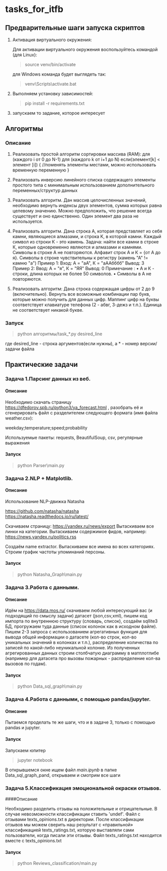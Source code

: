 # tasks_for_itfb

## Предварительные шаги запуска скриптов 

1. Активация виртуального окружения:

   Для активации виртуального окружения воспользуйтесь командой (для Linux):

    >source venv/bin/activate

   для Windows команда будет выглядеть так:

    >venv\Scripts\activate.bat

2. Выполняем установку зависимостей:
    >pip install -r requirements.txt

3. запускаем то задание, которое интересует


## Алгоритмы

### Описание
1. Реализовать простой алгоритм сортировки массива (RAM):
для (каждого i от 0 до N-1)
для (каждого k от i+1 до N)
если(элемент[k] < элемент [i]) {
//поменять элементы местами, можно использовать временную переменную
}

2. Реализовать инверсию линейного списка содержащего элементы простого типа с минимальным
использованием дополнительного переменных/структур данных


3. Реализовать алгоритм. Дан массив целочисленных значений, необходимо вернуть индексы двух
элементов, сумма которых равна целевому значению. Можно предположить, что решение всегда
существует и оно единственно. Один элемент два раза не используется.


4. Реализовать алгоритм. Дана строка A, которая представляет из себя камни, являющиеся алмазами,
 и строка K, в которой камни.
Каждый символ из строки К - это камень. Задача: найти все  камни в строке К, которые одновременно
являются и алмазами и камнями. Символы в строке А не повторяются. Алфавит строк А и К = {от А до я}.
Символы в строке
чувствительны к регистру (камень "А" != камню "а")
Пример 1: Вход: А = "aA", К = "аAAбббб"
Вывод: 3
Пример 2: Ввод: А = "я", К = "ЯЯ"
Вывод: 0
Примечание :
• А и К - строки, длина которых не более 50 символов.
• Символы в А не повторяются.

5. Реализовать алгоритм:
Дана строка содержащая цифры от 2 до 9 (включительно). Вернуть все возможные комбинации пар
букв, которые можно получить для данных цифр.
Маппинг цифр на буквы соответствует клавиатуре телефона (2 - абвг, 3-дежз и т.п.). Единица не
соответствует никакой букве.


### Запуск

>python алгоритмы/task_*.py desired_line 

где desired_line - строка аргументов(если нужны),
а * - номер версии/задачи файла


## Практические задачи

### Задача 1.Парсинг данных из веб.
#### Описание

Необходимо скачать страницу https://dfedorov.spb.ru/python3/ya_forecast.html , разобрать её и сгенерировать файл с разделителем следующего формата (имя файла weather.csv):

weekday;temperature;speed;probability

Используемые пакеты: requests, BeautifulSoup, csv, регулярные выражения

#### Запуск

>python Parser\main.py

### Задача 2.NLP + Matplotlib.
#### Описание

Использование NLP-движка Natasha

https://github.com/natasha/natasha
https://natasha.readthedocs.io/ru/latest/

Скачиваем страницу:
https://yandex.ru/news/export
Вытаскиваем все линки на категории. Вытаскиваем содержимое фидов, например:
https://news.yandex.ru/politics.rss

Создаём name extractor.
Вытаскиваем все имена во всех категориях.
Строим график частоты упоминаний персоны.

#### Запуск

>python Natasha_Graph\main.py


### Задача 3.Работа с данными.
#### Описание

Идём на https://data.mos.ru/ скачиваем любой интересующий вас (и подходящий по смыслу задачи)  датасет (json,csv,xml), пишем код импорта по внутреннюю структуру (словарь, список), создаём sqllite3 БД, прогружаем туда данные (список колонок как в исходном файле). Пишем 2-3 запроса с использованием агрегативных функция для вывода общей информации о датасете (кол-во строк, кол-во уникальных значений в колонках и т.п.), распределение количества по записей по какой-либо неуникальной колонке.  Из полученных агрегированных данных строим столбчатую диаграмму в матплотлибе (например для датасета про вызовы пожарных - распределение кол-ва вызовов по годам). 

#### Запуск

>python Data_sql_graph\main.py



### Задача 4.Работа с данными, с помощью pandas/jupyter.
#### Описание
Пытаемся проделать те же шаги, что и в задаче 3, только с помощью pandas и jupyter.

#### Запуск

Запускаем юпитер

>jupyter notebook

В открывшемся окне ищем файл _main.ipynb_ в папке Data_sql_graph_pand, открываем и смотрим все шаги

### Задача 5.Классификация эмоциональной окраски отзывов.
####Описание

Необходимо разделить отзывы на положительные и отрицательные. В
случае невозможности классификации ставить 'undef'.
Файл с отзывами texts_opinions.txt в директории.
После классификации отзывов мы можем сверить наш результат
с «правильной» классификацией texts_ratings.txt, которую выставляли
сами пользователи, когда писали эти отзывы.
Файл texts_ratings.txt находится вместе с texts_opinions.txt 

#### Запуск

>python Reviews_classification/main.py

